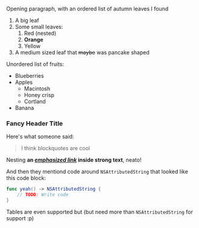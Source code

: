 Opening paragraph, with an ordered list of autumn leaves I found

1. A big leaf
1. Some small leaves:
    1. Red (nested)
    2. **Orange**
    3. Yellow
1. A medium sized leaf that ~~maybe~~ was pancake shaped

Unordered list of fruits:

- Blueberries
- Apples
    - Macintosh
    - Honey crisp
    - Cortland
- Banana

### Fancy Header Title

Here's what someone said:

> I think blockquotes are cool

Nesting **an *[emphasized link](https://apolloapp.io)* inside strong text**, neato!

And then they mentiond code around `NSAttributedString` that looked like this code block:

```swift
func yeah() -> NSAttributedString {
    // TODO: Write code
}
```

Tables are even supported but (but need more than `NSAttributedString`  for support :p)
